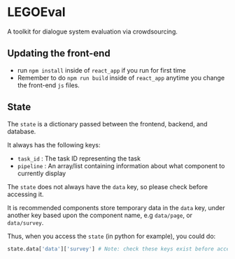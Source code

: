 # LEGOEval
A toolkit for dialogue system evaluation via crowdsourcing.


## Updating the front-end
- run `npm install` inside of `react_app` if you run for first time
- Remember to do `npm run build` inside of `react_app` anytime you change the front-end `js` files.


## State
The `state` is a dictionary passed between the frontend, backend, and database.

It always has the following keys:
- `task_id` : The task ID representing the task
- `pipeline` : An array/list containing information about what component to currently display

The `state` does not always have the `data` key, so please check before accessing it. 

It is recommended components store temporary data in the `data` key, under another key based upon the component name, e.g `data/page`, or `data/survey`.

Thus, when you access the `state` (in python for example), you could do:

```python
state.data['data']['survey'] # Note: check these keys exist before accessing!
```
